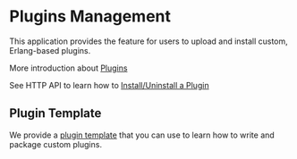 # Plugins Management

This application provides the feature for users to upload and install custom, Erlang-based plugins.

More introduction about [Plugins](https://www.emqx.io/docs/en/v5.0/extensions/plugins.html#develop-emqx-plugins)

See HTTP API to learn how to [Install/Uninstall a Plugin](https://www.emqx.io/docs/en/v5.0/admin/api-docs.html#tag/Plugins)

## Plugin Template

We provide a [plugin template](https://github.com/emqx/emqx-plugin-template) that
you can use to learn how to write and package custom plugins.

